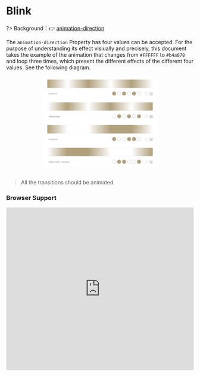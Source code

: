 
# Blink

?> Background：:point_right: [animation-direction](https://developer.mozilla.org/zh-CN/docs/Web/CSS/animation-direction)

The `animation-direction` Property has four values can be accepted. For the purpose of understanding its effect visiually and precisely, this document takes the example of the animation that changes from `#FFFFFF` to `#b4a078` and loop three times, which present the different effects of the different four values. See the following diagram.  
<div align="center"><img src="static/animation-direction.jpeg" width="60%" align="center"/></div><br />

<vuep template="#blink_tlp"></vuep>

<script v-pre type="text/x-template" id="blink_tlp">
<style>
  main {
    width: 100%; height: 329px;
    display: flex;
    flex-direction: column;
    justify-content: center;
    align-items: center;
  }
  .main p, .main span {
    width: 388px;
    padding: 3px 10px;
    border-radius: 5px;
    font-size: 14px;
  }
  p:nth-of-type(1) {
    background-color: #f4f4f5;
    color: #909399;
    animation: 1s blink-normal infinite step-end;
  }
  p:nth-of-type(2) {
    background-color: #fdf6ec;
    color: #e6a23c;
    animation: .5s blink-alternate infinite;
    animation-direction: alternate;
  }
  p:nth-of-type(3) {
    background: #fef0f0;
    color: #f56c6c;
    animation: .5s blink-alternate infinite;
    animation-direction: alternate-reverse;
  }
  @keyframes blink-normal {
    50% {
      color: transparent;
    }
  }
  @keyframes blink-alternate {
    to {
      color: transparent;
    }
  }
</style>
<template>
  <main class="main">
    <span>animation-direction: default
    <code>normal</code></span><p>info~</p>
    <span>animation-direction: Reverse
    <code>alternate</code></span><p>warning~ warning~</p>
    <span>animation-direction: Reverse alternating
    <code>alternate-reverse</code></span><p>error~ error~ error~</p>
  </main>
</template>
<script>
</script>
</script>

> All the transitions should be animated.

### Browser Support

<iframe
  width="100%"
  height="436px"
  frameborder="0"
  src="https://caniuse.bitsofco.de/embed/index.html?feat=css-animation&amp;periods=future_1,current,past_1,past_2,past_3&amp;accessible-colours=false">
</iframe>

